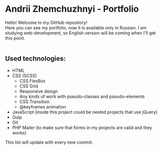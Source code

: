 # Andrii Zhemchuzhnyi - Portfolio
Hello! Welcome to my GitHub repository! <br>
Here you can see my portfolio, now it is available only in Russian. I am studying web-development, so English version will be coming when I'll get this point. <br><br>

## Used technologies:
  * HTML 
  * CSS (SCSS)
    * CSS FlexBox
    * CSS Grid
    * Responsive design
    * Any kinds of work with pseudo-classes and pseudo-elements
    * CSS Transition
    * @keyframes animation
  * JavaScript (inside this project could be nested projects that use jQuery)
  * Gulp
  * Git
  * PHP Mailer (to make sure that forms in my projects are valid and they works)
  
 This list will update with every new commit.
